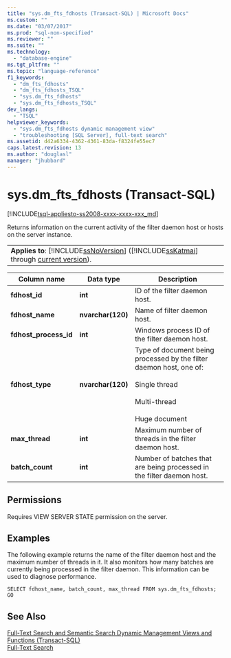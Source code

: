 ```yaml
---
title: "sys.dm_fts_fdhosts (Transact-SQL) | Microsoft Docs"
ms.custom: ""
ms.date: "03/07/2017"
ms.prod: "sql-non-specified"
ms.reviewer: ""
ms.suite: ""
ms.technology: 
  - "database-engine"
ms.tgt_pltfrm: ""
ms.topic: "language-reference"
f1_keywords: 
  - "dm_fts_fdhosts"
  - "dm_fts_fdhosts_TSQL"
  - "sys.dm_fts_fdhosts"
  - "sys.dm_fts_fdhosts_TSQL"
dev_langs: 
  - "TSQL"
helpviewer_keywords: 
  - "sys.dm_fts_fdhosts dynamic management view"
  - "troubleshooting [SQL Server], full-text search"
ms.assetid: d42a6334-4362-4361-83da-f8324fe55ec7
caps.latest.revision: 13
ms.author: "douglasl"
manager: "jhubbard"
---
```

# sys.dm_fts_fdhosts (Transact-SQL)
[!INCLUDE[tsql-appliesto-ss2008-xxxx-xxxx-xxx_md](../../../database-engine/configure/windows/includes/tsql-appliesto-ss2008-xxxx-xxxx-xxx-md.md)]

  Returns information on the current activity of the filter daemon host or hosts on the server instance.  
  
||  
|-|  
|**Applies to**: [!INCLUDE[ssNoVersion](../../../advanced-analytics/r-services/includes/ssnoversion-md.md)] ([!INCLUDE[ssKatmai](../../../analysis-services/data-mining/includes/sskatmai-md.md)] through [current version](http://go.microsoft.com/fwlink/p/?LinkId=299658)).|  
  
|Column name|Data type|Description|  
|-----------------|---------------|-----------------|  
|**fdhost_id**|**int**|ID of the filter daemon host.|  
|**fdhost_name**|**nvarchar(120)**|Name of filter daemon host.|  
|**fdhost_process_id**|**int**|Windows process ID of the filter daemon host.|  
|**fdhost_type**|**nvarchar(120)**|Type of document being processed by the filter daemon host, one of:<br /><br /> Single thread<br /><br /> Multi-thread<br /><br /> Huge document|  
|**max_thread**|**int**|Maximum number of threads in the filter daemon host.|  
|**batch_count**|**int**|Number of batches that are being processed in the filter daemon host.|  
  
## Permissions  
 Requires VIEW SERVER STATE permission on the server.  
  
## Examples  
 The following example returns the name of the filter daemon host and the maximum number of threads in it. It also monitors how many batches are currently being processed in the filter daemon. This information can be used to diagnose performance.  
  
```  
SELECT fdhost_name, batch_count, max_thread FROM sys.dm_fts_fdhosts;  
GO  
```  
  
## See Also  
 [Full-Text Search and Semantic Search Dynamic Management Views and Functions &#40;Transact-SQL&#41;](../../../relational-databases/reference/system-dynamic-management-views/full-text-and-semantic-search-dynamic-management-views-functions.md)   
 [Full-Text Search](../../../relational-databases/search/full-text-search.md)  
  
  
